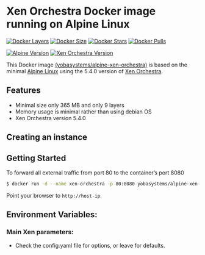 # Xen Orchestra Docker image running on Alpine Linux

[![Docker Layers](https://img.shields.io/badge/docker%20layers-9-blue.svg?maxAge=2592000?style=flat-square)](https://hub.docker.com/r/yobasystems/alpine-xen-orchestra/) [![Docker Size](https://img.shields.io/badge/docker%20size-365%20MB-blue.svg?maxAge=2592000?style=flat-square)](https://hub.docker.com/r/yobasystems/alpine-xen-orchestra/) [![Docker Stars](https://img.shields.io/docker/stars/yobasystems/alpine-xen-orchestra.svg?maxAge=2592000?style=flat-square)](https://hub.docker.com/r/yobasystems/alpine-xen-orchestra/) [![Docker Pulls](https://img.shields.io/docker/pulls/yobasystems/alpine-xen-orchestra.svg?maxAge=2592000?style=flat-square)](https://hub.docker.com/r/yobasystems/alpine-xen-orchestra/)

[![Alpine Version](https://img.shields.io/badge/alpine%20version-v3.4-green.svg?maxAge=2592000?style=flat-square)](http://alpinelinux.org/) [![Xen Orchestra Version](https://img.shields.io/badge/xo%20version-v5.4.0-green.svg?maxAge=2592000?style=flat-square)](https://xen-orchestra.com/)



This Docker image [(yobasystems/alpine-xen-orchestra)](https://hub.docker.com/r/yobasystems/alpine-xen-orchestra/) is based on the minimal [Alpine Linux](http://alpinelinux.org/) using the 5.4.0 version of [Xen Orchestra](https://xen-orchestra.com/).

## Features

  * Minimal size only 365 MB and only 9 layers
  * Memory usage is minimal rather than using debian OS
  * Xen Orchestra version 5.4.0


## Creating an instance


## Getting Started

To forward all external traffic from port 80 to the container’s port 8080

```sh
$ docker run -d --name xen-orchestra -p 80:8080 yobasystems/alpine-xen-orchestra
```

Point your browser to `http://host-ip`.

## Environment Variables:


### Main Xen parameters:

* Check the config.yaml file for options, or leave for defaults.
